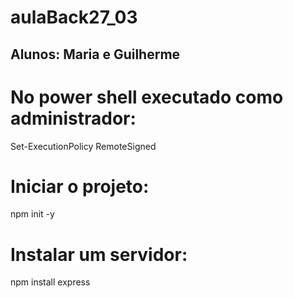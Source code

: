 # aulaBack27_03

## Alunos: Maria e Guilherme

# No power shell executado como administrador:
Set-ExecutionPolicy RemoteSigned

# Iniciar o projeto:
npm init -y

# Instalar um servidor:
npm install express